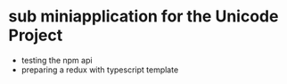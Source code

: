 # sub miniapplication for the Unicode Project

- testing the npm api
- preparing a redux with typescript template
